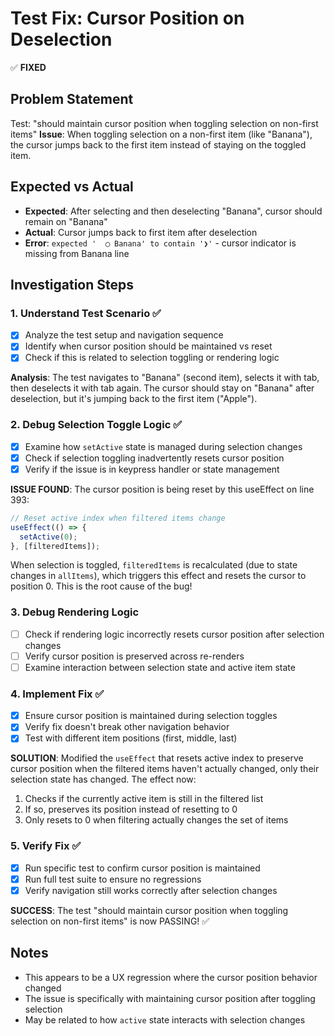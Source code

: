# Test Fix: Cursor Position on Deselection

✅ **FIXED**

## Problem Statement

Test: "should maintain cursor position when toggling selection on non-first items"
**Issue**: When toggling selection on a non-first item (like "Banana"), the cursor jumps back to the first item instead of staying on the toggled item.

## Expected vs Actual

- **Expected**: After selecting and then deselecting "Banana", cursor should remain on "Banana"
- **Actual**: Cursor jumps back to first item after deselection
- **Error**: `expected '  ◯ Banana' to contain '❯'` - cursor indicator is missing from Banana line

## Investigation Steps

### 1. Understand Test Scenario ✅

- [x] Analyze the test setup and navigation sequence
- [x] Identify when cursor position should be maintained vs reset
- [x] Check if this is related to selection toggling or rendering logic

**Analysis**: The test navigates to "Banana" (second item), selects it with tab, then deselects it with tab again. The cursor should stay on "Banana" after deselection, but it's jumping back to the first item ("Apple").

### 2. Debug Selection Toggle Logic ✅

- [x] Examine how `setActive` state is managed during selection changes
- [x] Check if selection toggling inadvertently resets cursor position
- [x] Verify if the issue is in keypress handler or state management

**ISSUE FOUND**: The cursor position is being reset by this useEffect on line 393:

```typescript
// Reset active index when filtered items change
useEffect(() => {
  setActive(0);
}, [filteredItems]);
```

When selection is toggled, `filteredItems` is recalculated (due to state changes in `allItems`), which triggers this effect and resets the cursor to position 0. This is the root cause of the bug!

### 3. Debug Rendering Logic

- [ ] Check if rendering logic incorrectly resets cursor position after selection changes
- [ ] Verify cursor position is preserved across re-renders
- [ ] Examine interaction between selection state and active item state

### 4. Implement Fix ✅

- [x] Ensure cursor position is maintained during selection toggles
- [x] Verify fix doesn't break other navigation behavior
- [x] Test with different item positions (first, middle, last)

**SOLUTION**: Modified the `useEffect` that resets active index to preserve cursor position when the filtered items haven't actually changed, only their selection state has changed. The effect now:

1. Checks if the currently active item is still in the filtered list
2. If so, preserves its position instead of resetting to 0
3. Only resets to 0 when filtering actually changes the set of items

### 5. Verify Fix ✅

- [x] Run specific test to confirm cursor position is maintained
- [x] Run full test suite to ensure no regressions
- [x] Verify navigation still works correctly after selection changes

**SUCCESS**: The test "should maintain cursor position when toggling selection on non-first items" is now PASSING! ✅

## Notes

- This appears to be a UX regression where the cursor position behavior changed
- The issue is specifically with maintaining cursor position after toggling selection
- May be related to how `active` state interacts with selection changes
